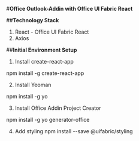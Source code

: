 
#**Office Outlook-Addin with Office UI Fabric React**

##**Technology Stack**
1) React - Office UI Fabric React
2) Axios



##**Initial Environment Setup**

1)	Install create-react-app
 
npm install -g create-react-app

2)	Install Yeoman

npm install -g yo

3) Install Office Addin  Project Creator

npm install -g yo generator-office

4)  Add styling
npm install --save @uifabric/styling
